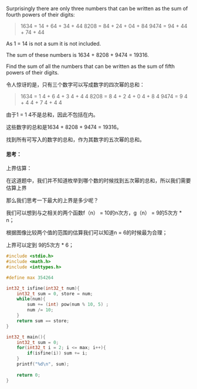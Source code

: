 Surprisingly there are only three numbers that can be written as the sum of fourth powers of their digits:

> 1634 = 14 + 64 + 34 + 44
> 8208 = 84 + 24 + 04 + 84
> 9474 = 94 + 44 + 74 + 44

As 1 = 14 is not a sum it is not included.

The sum of these numbers is 1634 + 8208 + 9474 = 19316.

Find the sum of all the numbers that can be written as the sum of fifth powers of their digits.

令人惊讶的是，只有三个数字可以写成数字的四次幂的总和：

> 1634 = 1 4 + 6 4 + 3 4 + 4 4
> 8208 = 8 4 + 2 4 + 0 4 + 8 4
> 9474 = 9 4 + 4 4 + 7 4 + 4 4

由于1 = 1 4不是总和，因此不包括在内。

这些数字的总和是1634 + 8208 + 9474 = 19316。

找到所有可写入的数字的总和，作为其数字的五次幂的总和。

#### 思考：

上界估算：

在这道题中，我们并不知道枚举到哪个数的时候找到五次幂的总和，所以我们需要估算上界

那么我们思考一下最大的上界是多少呢？

我们可以想到与之相关的两个函数f（n） = 10的n次方，g（n） = 9的5次方 * n；

根据图像比较两个值的范围的估算我们可以知道n = 6的时候最为合理；

上界可以定到 9的5次方 * 6；

```c
#include <stdio.h>
#include <math.h>
#include <inttypes.h>

#define max 354264

int32_t isfine(int32_t num){
	int32_t sum = 0, store = num;
	while(num){
		sum += (int) pow(num % 10, 5) ;
		num /= 10;
	}
	return sum == store;
}

int32_t main(){
	int32_t sum = 0;
	for(int32_t i = 2; i <= max; i++){
		if(isfine(i)) sum += i;
	}
	printf("%d\n", sum);
	
	return 0;
}
```

